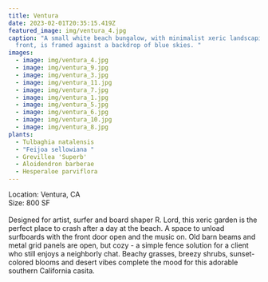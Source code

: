 ```yaml
---
title: Ventura
date: 2023-02-01T20:35:15.419Z
featured_image: img/ventura_4.jpg
caption: "A small white beach bungalow, with minimalist xeric landscaping in
  front, is framed against a backdrop of blue skies. "
images:
  - image: img/ventura_4.jpg
  - image: img/ventura_9.jpg
  - image: img/ventura_3.jpg
  - image: img/ventura_11.jpg
  - image: img/ventura_7.jpg
  - image: img/ventura_1.jpg
  - image: img/ventura_5.jpg
  - image: img/ventura_6.jpg
  - image: img/ventura_10.jpg
  - image: img/ventura_8.jpg
plants:
  - Tulbaghia natalensis
  - "Feijoa sellowiana "
  - Grevillea 'Superb'
  - Aloidendron barberae
  - Hesperaloe parviflora
---
```

L﻿ocation: Ventura, CA\
S﻿ize: 800 SF\
\
Designed for artist, surfer and board shaper R. Lord, this xeric garden is the perfect place to crash after a day at the beach. A space to unload surfboards with the front door open and the music on. Old barn beams and metal grid panels are open, but cozy - a simple fence solution for a client who still enjoys a neighborly chat. Beachy grasses, breezy shrubs, sunset-colored blooms and desert vibes complete the mood for this adorable southern California casita.